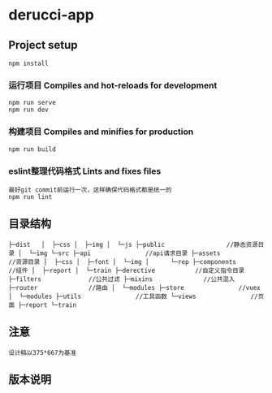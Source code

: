 # derucci-app

## Project setup
```
npm install
```

### 运行项目 Compiles and hot-reloads for development
```
npm run serve
npm run dev
```

### 构建项目 Compiles and minifies for production
```
npm run build
```

### eslint整理代码格式 Lints and fixes files
```
最好git commit前运行一次，这样确保代码格式都是统一的
npm run lint
```


## 目录结构
`
├─dist  
│  ├─css
│  ├─img
│  └─js
├─public                 //静态资源目录
│  └─img
└─src
    ├─api               //api请求目录
    ├─assets            //资源目录
    │  ├─css
    │  ├─font
    │  └─img
    │      └─rep
    ├─components          //组件
    │  ├─report
    │  └─train
    ├─derective           //自定义指令目录
    ├─filters             //公共过滤
    ├─mixins              //公共混入
    ├─router              //路由
    │  └─modules
    ├─store               //vuex
    │  └─modules
    ├─utils               //工具函数
    └─views               //页面
        ├─report
        └─train
`

## 注意
`
设计稿以375*667为基准
`

## 版本说明
